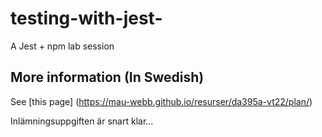 # testing-with-jest-
A Jest + npm lab session

## More information (In Swedish)
See [this page] (https://mau-webb.github.io/resurser/da395a-vt22/plan/)

Inlämningsuppgiften är snart klar...
